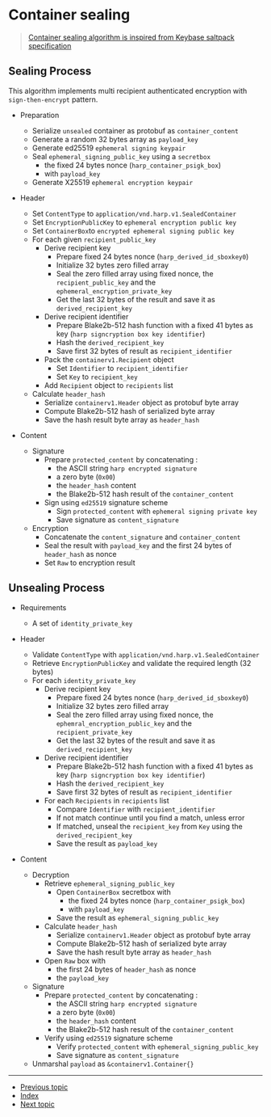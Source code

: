 # Container sealing

> [Container sealing algorithm is inspired from Keybase saltpack specification](https://saltpack.org/)

## Sealing Process

This algorithm implements multi recipient authenticated encryption with
`sign-then-encrypt` pattern.

* Preparation
  * Serialize `unsealed` container as protobuf as `container_content`
  * Generate a random 32 bytes array as `payload_key`
  * Generate ed25519 `ephemeral signing keypair`
  * Seal `ephemeral_signing_public_key` using a `secretbox`
    * the fixed 24 bytes nonce (`harp_container_psigk_box`)
    * with `payload_key`
  * Generate X25519 `ephemeral encryption keypair`

* Header
  * Set `ContentType` to `application/vnd.harp.v1.SealedContainer`
  * Set `EncryptionPublicKey` to `ephemeral encryption public key`
  * Set `ContainerBox`to `encrypted ephemeral signing public key`
  * For each given `recipient_public_key`
    * Derive recipient key
      * Prepare fixed 24 bytes nonce (`harp_derived_id_sboxkey0`)
      * Initialize 32 bytes zero filled array
      * Seal the zero filled array using fixed nonce, the `recipient_public_key` and the `ephemeral_encryption_private_key`
      * Get the last 32 bytes of the result and save it as `derived_recipient_key`
    * Derive recipient identifier
      * Prepare Blake2b-512 hash function with a fixed 41 bytes as key (`harp signcryption box key identifier`)
      * Hash the `derived_recipient_key`
      * Save first 32 bytes of result as `recipient_identifier`
    * Pack the `containerv1.Recipient` object
      * Set `Identifier` to `recipient_identifier`
      * Set `Key` to `recipient_key`
    * Add `Recipient` object to `recipients` list
  * Calculate `header_hash`
    * Serialize `containerv1.Header` object as protobuf byte array
    * Compute Blake2b-512 hash of serialized byte array
    * Save the hash result byte array as `header_hash`

* Content
  * Signature
    * Prepare `protected_content` by concatenating :
      * the ASCII string `harp encrypted signature`
      * a zero byte (`0x00`)
      * the `header_hash` content
      * the Blake2b-512 hash result of the `container_content`
    * Sign using `ed25519` signature scheme
      * Sign `protected_content` with `ephemeral signing private key`
      * Save signature as `content_signature`
  * Encryption
    * Concatenate the `content_signature` and `container_content`
    * Seal the result with `payload_key` and the first 24 bytes of `header_hash` as nonce
    * Set `Raw` to encryption result

## Unsealing Process

* Requirements
  * A set of `identity_private_key`

* Header
  * Validate `ContentType` with `application/vnd.harp.v1.SealedContainer`
  * Retrieve `EncryptionPublicKey` and validate the required length (32 bytes)
  * For each `identity_private_key`
    * Derive recipient key
      * Prepare fixed 24 bytes nonce (`harp_derived_id_sboxkey0`)
      * Initialize 32 bytes zero filled array
      * Seal the zero filled array using fixed nonce, the `ephemral_encryption_public_key` and the `recipient_private_key`
      * Get the last 32 bytes of the result and save it as `derived_recipient_key`
    * Derive recipient identifier
      * Prepare Blake2b-512 hash function with a fixed 41 bytes as key (`harp signcryption box key identifier`)
      * Hash the `derived_recipient_key`
      * Save first 32 bytes of result as `recipient_identifier`
    * For each `Recipients` in `recipients` list
      * Compare `Identifier` with `recipient_identifier`
      * If not match continue until you find a match, unless error
      * If matched, unseal the `recipient_key` from `Key` using the `derived_recipient_key`
      * Save the result as `payload_key`

* Content
  * Decryption
    * Retrieve `ephemeral_signing_public_key`
      * Open `ContainerBox` secretbox with
        * the fixed 24 bytes nonce (`harp_container_psigk_box`)
        * with `payload_key`
      * Save the result as `ephemeral_signing_public_key`
    * Calculate `header_hash`
      * Serialize `containerv1.Header` object as protobuf byte array
      * Compute Blake2b-512 hash of serialized byte array
      * Save the hash result byte array as `header_hash`
    * Open `Raw` box with
      * the first 24 bytes of `header_hash` as nonce
      * the `payload_key`
  * Signature
    * Prepare `protected_content` by concatenating :
      * the ASCII string `harp encrypted signature`
      * a zero byte (`0x00`)
      * the `header_hash` content
      * the Blake2b-512 hash result of the `container_content`
    * Verify using `ed25519` signature scheme
      * Verify `protected_content` with `ephemeral_signing_public_key`
      * Save signature as `content_signature`
  * Unmarshal `payload` as `&containerv1.Container{}`

---

* [Previous topic](2-specifications.md)
* [Index](../)
* [Next topic](../3-secret-bundle/1-introduction.md)
